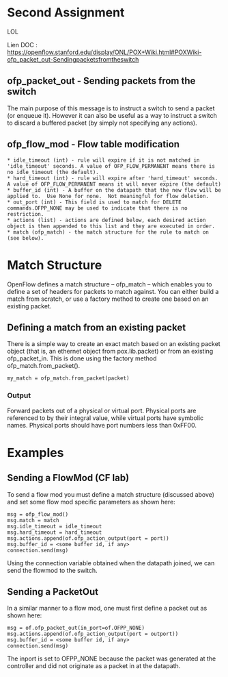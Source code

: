 # Second Assignment

LOL

Lien DOC : https://openflow.stanford.edu/display/ONL/POX+Wiki.html#POXWiki-ofp_packet_out-Sendingpacketsfromtheswitch

## ofp_packet_out - Sending packets from the switch

The main purpose of this message is to instruct a switch to send a packet (or enqueue it).  However it can also be useful as a way to instruct a switch to discard a buffered packet (by simply not specifying any actions).

## ofp_flow_mod - Flow table modification

	* idle_timeout (int) - rule will expire if it is not matched in 'idle_timeout' seconds. A value of OFP_FLOW_PERMANENT means there is no idle_timeout (the default).
	* hard_timeout (int) - rule will expire after 'hard_timeout' seconds. A value of OFP_FLOW_PERMANENT means it will never expire (the default)
	* buffer_id (int) - A buffer on the datapath that the new flow will be applied to.  Use None for none.  Not meaningful for flow deletion.
	* out_port (int) - This field is used to match for DELETE commands.OFPP_NONE may be used to indicate that there is no restriction.
	* actions (list) - actions are defined below, each desired action object is then appended to this list and they are executed in order.
	* match (ofp_match) - the match structure for the rule to match on (see below).

# Match Structure

OpenFlow defines a match structure – ofp_match – which enables you to define a set of headers for packets to match against. You can either build a match from scratch, or use a factory method to create one based on an existing packet.	

## Defining a match from an existing packet

There is a simple way to create an exact match based on an existing packet object (that is, an ethernet object from pox.lib.packet) or from an existing ofp_packet_in.  This is done using the factory method ofp_match.from_packet().

`my_match = ofp_match.from_packet(packet)`

### Output

Forward packets out of a physical or virtual port. Physical ports are referenced to by their integral value, while virtual ports have symbolic names. Physical ports should have port numbers less than 0xFF00.

# Examples 

## Sending a FlowMod (CF lab)

To send a flow mod you must define a match structure (discussed above) and set some flow mod specific parameters as shown here:

```
msg = ofp_flow_mod()
msg.match = match
msg.idle_timeout = idle_timeout
msg.hard_timeout = hard_timeout
msg.actions.append(of.ofp_action_output(port = port))
msg.buffer_id = <some buffer id, if any>
connection.send(msg)
```

Using the connection variable obtained when the datapath joined, we can send the flowmod to the switch.

## Sending a PacketOut

In a similar manner to a flow mod, one must first define a packet out as shown here:

```
msg = of.ofp_packet_out(in_port=of.OFPP_NONE)
msg.actions.append(of.ofp_action_output(port = outport))
msg.buffer_id = <some buffer id, if any>
connection.send(msg)
```

The inport is set to OFPP_NONE because the packet was generated at the controller and did not originate as a packet in at the datapath.